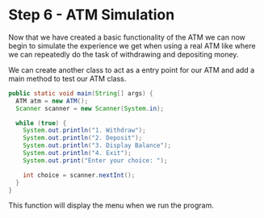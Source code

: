# Step 6 - ATM Simulation

Now that we have created a basic functionality of the ATM we can now begin to simulate the experience we get when using a real ATM like where we can repeatedly do the task of withdrawing and depositing money.

We can create another class to act as a entry point for our ATM and add a main method to test our ATM class.

```java
public static void main(String[] args) {
  ATM atm = new ATM();
  Scanner scanner = new Scanner(System.in);

  while (true) {
    System.out.println("1. Withdraw");
    System.out.println("2. Deposit");
    System.out.println("3. Display Balance");
    System.out.println("4. Exit");
    System.out.print("Enter your choice: ");

    int choice = scanner.nextInt();
  }
}
```

This function will display the menu when we run the program.
